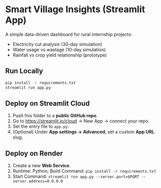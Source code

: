 
# Smart Village Insights (Streamlit App)

A simple data-driven dashboard for rural internship projects:
- Electricity cut analysis (30-day simulation)
- Water usage vs wastage (10-day simulation)
- Rainfall vs crop yield relationship (prototype)

## Run Locally
```bash
pip install -r requirements.txt
streamlit run app.py
```

## Deploy on Streamlit Cloud
1. Push this folder to a **public GitHub repo**.
2. Go to https://streamlit.io/cloud → New App → connect your repo.
3. Set the entry file to `app.py`.
4. (Optional) Under **App settings → Advanced**, set a custom **App URL** slug.

## Deploy on Render
1. Create a new **Web Service**.
2. Runtime: Python; Build Command: `pip install -r requirements.txt`
3. Start Command: `streamlit run app.py --server.port=$PORT --server.address=0.0.0.0`
